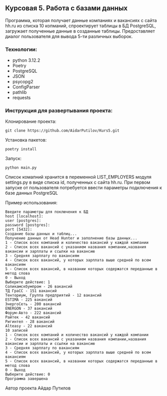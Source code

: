 ## Курсовая 5. Работа с базами данных
Программа, которая получает данные компаниях и вакансиях с сайта hh.ru из списка 10 копманий, спроектирует таблицы в БД PostgreSQL, загружает полученные данные в созданные таблицы. Предоставляет диалог пользователя для вывода 5-ти различных выборок.

### Технологии:
- python 3.12.2
- Poetry
- PostgreSQL
- JSON
- psycopg2
- ConfigParser
- pathlib
- requests

### Инструкция для развертывания проекта:

Клонирование проекта:
```
git clone https://github.com/AidarPutilov/Kurs5.git
```
Установка пакетов:
```
poetry install
```
Запуск:
```
python main.py
```
Список комапний хранится в переменной LIST_EMPLOYERS модуля settings.py в виде списка id, полученных с сайта hh.ru.
При первом запуске от пользователя потребуется ввести параметры подключения к базе данных PostgreSQL

Пример использования:
```
Введите параметры для поключения к БД
host [localhost]:
user [postgres]:
password [postgres]:
port [5432]:
Создание базы данных и таблиц...
Получение данных от Head Hunter и заполнение базы данных...
1 - Список всех компаний и количество вакансий у каждой компании
2 - Список всех вакансий с указанием названия компании,названия вакансии и зарплаты и ссылки на вакансию
3 - Средняя зарплату по вакансиям
4 - Список всех вакансий, у которых зарплата выше средней по всем вакансиям
5 - Список всех вакансий, в названии которых содержатся переданные в метод слова
0 - Выход
Выберите действие: 1
Соликамскбумпром - 26 вакансий
ТД ГраСС - 151 вакансий
Тенториум, Группа предприятий - 12 вакансий
ESTIMA - 225 вакансий
ЭнергоСеть - 200 вакансий
ENERGON - 37 вакансий
Форум-Авто - 222 вакансий
Райтек - 42 вакансий
Ригинтел - 28 вакансий
Alteasy - 22 вакансий
10 записей
1 - Список всех компаний и количество вакансий у каждой компании
2 - Список всех вакансий с указанием названия компании,названия вакансии и зарплаты и ссылки на вакансию
3 - Средняя зарплату по вакансиям
4 - Список всех вакансий, у которых зарплата выше средней по всем вакансиям
5 - Список всех вакансий, в названии которых содержатся переданные в метод слова
0 - Выход
Выберите действие: 0
Программа завершена
```

Автор проекта Айдар Путилов
